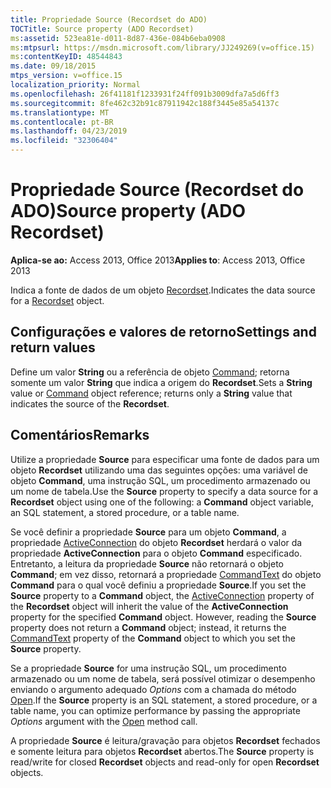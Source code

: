 ```yaml
---
title: Propriedade Source (Recordset do ADO)
TOCTitle: Source property (ADO Recordset)
ms:assetid: 523ea81e-d011-8d87-436e-084b6eba0908
ms:mtpsurl: https://msdn.microsoft.com/library/JJ249269(v=office.15)
ms:contentKeyID: 48544843
ms.date: 09/18/2015
mtps_version: v=office.15
localization_priority: Normal
ms.openlocfilehash: 26f41181f1233931f24ff091b3009dfa7a5d6ff3
ms.sourcegitcommit: 8fe462c32b91c87911942c188f3445e85a54137c
ms.translationtype: MT
ms.contentlocale: pt-BR
ms.lasthandoff: 04/23/2019
ms.locfileid: "32306404"
---
```

# <a name="source-property-ado-recordset"></a><span data-ttu-id="0f48e-102">Propriedade Source (Recordset do ADO)</span><span class="sxs-lookup"><span data-stu-id="0f48e-102">Source property (ADO Recordset)</span></span>


<span data-ttu-id="0f48e-103">**Aplica-se ao:** Access 2013, Office 2013</span><span class="sxs-lookup"><span data-stu-id="0f48e-103">**Applies to**: Access 2013, Office 2013</span></span>

<span data-ttu-id="0f48e-104">Indica a fonte de dados de um objeto [Recordset](recordset-object-ado.md).</span><span class="sxs-lookup"><span data-stu-id="0f48e-104">Indicates the data source for a [Recordset](recordset-object-ado.md) object.</span></span>

## <a name="settings-and-return-values"></a><span data-ttu-id="0f48e-105">Configurações e valores de retorno</span><span class="sxs-lookup"><span data-stu-id="0f48e-105">Settings and return values</span></span>

<span data-ttu-id="0f48e-106">Define um valor **String** ou a referência de objeto [Command](command-object-ado.md); retorna somente um valor **String** que indica a origem do **Recordset**.</span><span class="sxs-lookup"><span data-stu-id="0f48e-106">Sets a **String** value or [Command](command-object-ado.md) object reference; returns only a **String** value that indicates the source of the **Recordset**.</span></span>

## <a name="remarks"></a><span data-ttu-id="0f48e-107">Comentários</span><span class="sxs-lookup"><span data-stu-id="0f48e-107">Remarks</span></span>

<span data-ttu-id="0f48e-108">Utilize a propriedade **Source** para especificar uma fonte de dados para um objeto **Recordset** utilizando uma das seguintes opções: uma variável de objeto **Command**, uma instrução SQL, um procedimento armazenado ou um nome de tabela.</span><span class="sxs-lookup"><span data-stu-id="0f48e-108">Use the **Source** property to specify a data source for a **Recordset** object using one of the following: a **Command** object variable, an SQL statement, a stored procedure, or a table name.</span></span>

<span data-ttu-id="0f48e-p101">Se você definir a propriedade **Source** para um objeto **Command**, a propriedade [ActiveConnection](activeconnection-property-ado.md) do objeto **Recordset** herdará o valor da propriedade **ActiveConnection** para o objeto **Command** especificado. Entretanto, a leitura da propriedade **Source** não retornará o objeto **Command**; em vez disso, retornará a propriedade [CommandText](commandtext-property-ado.md) do objeto **Command** para o qual você definiu a propriedade **Source**.</span><span class="sxs-lookup"><span data-stu-id="0f48e-p101">If you set the **Source** property to a **Command** object, the [ActiveConnection](activeconnection-property-ado.md) property of the **Recordset** object will inherit the value of the **ActiveConnection** property for the specified **Command** object. However, reading the **Source** property does not return a **Command** object; instead, it returns the [CommandText](commandtext-property-ado.md) property of the **Command** object to which you set the **Source** property.</span></span>

<span data-ttu-id="0f48e-111">Se a propriedade **Source** for uma instrução SQL, um procedimento armazenado ou um nome de tabela, será possível otimizar o desempenho enviando o argumento adequado *Options* com a chamada do método [Open](open-method-ado-recordset.md).</span><span class="sxs-lookup"><span data-stu-id="0f48e-111">If the **Source** property is an SQL statement, a stored procedure, or a table name, you can optimize performance by passing the appropriate *Options* argument with the [Open](open-method-ado-recordset.md) method call.</span></span>

<span data-ttu-id="0f48e-112">A propriedade **Source** é leitura/gravação para objetos **Recordset** fechados e somente leitura para objetos **Recordset** abertos.</span><span class="sxs-lookup"><span data-stu-id="0f48e-112">The **Source** property is read/write for closed **Recordset** objects and read-only for open **Recordset** objects.</span></span>

